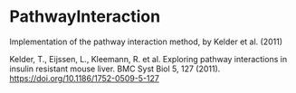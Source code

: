 # PathwayInteraction
Implementation of the pathway interaction method, by Kelder et al. (2011)

Kelder, T., Eijssen, L., Kleemann, R. et al. Exploring pathway interactions in insulin resistant mouse liver. BMC Syst Biol 5, 127 (2011). https://doi.org/10.1186/1752-0509-5-127
